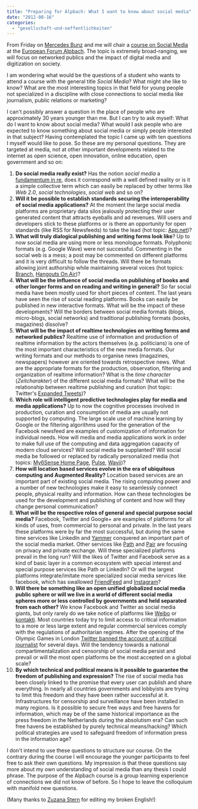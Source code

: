 ```yaml
---
title: "Preparing for Alpbach: What I want to know about social media"
date: "2012-08-16"
categories: 
  - "gesellschaft-und-oeffentlichkeiten"
---
```


From Friday on [Mercedes Bunz](http://www.mercedes-bunz.de/ "Mercedes Bunz") and me will chair a [course on Social Media](http://www.alpbach.org/index.php?id=1577 "Forum Alpbach: 13. Social Media") at the [European Forum Alpbach](http://www.alpbach.org/ "Forum Alpbach: Deutsch"). The topic is extremely broad-ranging, we will focus on networked publics and the impact of digital media and digitization on society.

I am wondering what would be the questions of a student who wants to attend a course with the general title _Social Media_? What might she like to know? What are the most interesting topics in that field for young people not specialized in a discipline with close connections to social media like journalism, public relations or marketing?

I can't possibly answer a question in the place of people who are approximately 30 years younger than me. But I can try to ask myself: What do I want to know about social media? What would I ask people who are expected to know something about social media or simply people interested in that subject? Having contemplated the topic I came up with ten questions I myself would like to pose. So these are my personal questions. They are targeted at media, not at other important developments related to the internet as open science, open innovation, online education, open government and so on:

1. **Do social media really exist?** Has the notion _social media_ a [fundamentum in re](http://plato.stanford.edu/entries/relations-medieval/notes.html#40 "Medieval Theories of Relations > Notes (Stanford Encyclopedia of Philosophy)"), does it correspond with a well defined reality or is it a simple collective term which can easily be replaced by other terms like _Web 2.0_, _social technologies_, _social web_ and so on?
2. **Will it be possible to establish standards securing the interoperability of social media applications?** At the moment the large social media platforms are proprietary data silos jealously protecting their user generated content that attracts eyeballs and ad revenues. Will users and developers stick to these platforms or is there an opportunity for open standards (like RSS for Newsfeeds) to take the lead (hot topic: [App.net](http://app.net/ "Are you looking for the new App.net"))?
3. **What will truly dialogical publishing and writing forms look like**? Up to now social media are using more or less monologue formats. Polyphonic formats (e.g. Google Wave) were not successful. Commenting in the social web is a mess; a post may be commented on different platforms and it is very difficult to follow the threads. Will there be formats allowing joint authorship while maintaining several voices (hot topics: [Branch](http://branch.com/ "Branch"), [Hangouts On Air](http://www.google.com/+/learnmore/hangouts/onair.html "Hangouts On Air - Google+"))?
4. **What will be the influence of social media on publishing of books and other longer forms and on reading and writing in general?** So far social media have been mostly used for short pieces of content. The last years have seen the rise of social reading platforms. Books can easily be published in new interactive formats. What will be the impact of these developments? Will the borders between social media formats (blogs, micro-blogs, social networks) and traditional publishing formats (books, magazines) dissolve?
5. **What will be the impact of realtime technologies on writing forms and networked publics?** Realtime use of information and production of realtime information by the actors themselves (e.g. politicians) is one of the most important characteristics of the new media formats. Our writing formats and our methods to organise news (magazines, newspapers) however are oriented towards retrospective news. What are the appropriate formats for the production, observation, filtering and organization of realtime information? What is the _time character_ (_Zeitcharakter_) of the different social media formats? What will be the relationship between realtime publishing and curation (hot topic: Twitter's [Expanded Tweets](http://blog.twitter.com/2012/06/experience-more-with-expanded-tweets.html "Twitter Blog: Experience more with expanded Tweets"))?
6. **Which role will intelligent predictive technologies play for media and media applications?** Up to now the cognitive processes involved in production, curation and consumption of media are usually not supported by computing. The large scale use of machine learning by Google or the filtering algorithms used for the generation of the Facebook newsfeed are examples of customization of information for individual needs. How will media and media applications work in order to make full use of the computing and data aggregation capacity of modern cloud services? Will social media be supplanted? Will social media be followed or replaced by radically personalized media (hot topics: [My6Sense Home Page](http://www.my6sense.com/ "My6Sense Home Page"), [Pulse](https://www.pulse.me/ "Pulse"), [Wavii](https://wavii.com/ "Wavii"))?
7. **How will location based services evolve in the era of ubiquitous computing and Augmented Reality?** Location based services are an important part of existing social media. The rising computing power and a number of new technologies make it easy to seamlessly connect people, physical reality and information. How can these technologies be used for the development and publishing of content and how will they change personal communication?
8. **What will be the respective roles of general and special purpose social media?** Facebook, Twitter and Google+ are examples of platforms for all kinds of uses, from commercial to personal and private. In the last years these platforms were by far the most successful, but during the same time services like LinkedIn and [Yammer](https://www.yammer.com/ "Yammer : The Enterprise Social Network") conquered an important part of the social media market. Other services like [Path](https://path.com/ "Path") and [Pair](http://trypair.com/v2 "Pair - App for Couples") are focusing on privacy and private exchange. Will these specialized platforms prevail in the long run? Will the likes of Twitter and Facebook serve as a kind of basic layer in a common ecosystem with special interest and special purpose services like Path or LinkedIn? Or will the largest platforms integrate/imitate more specialized social media services like facebook, which has swallowed [FriendFeed](http://friendfeed.com/ "FriendFeed") and [Instagram](http://instagram.com/ "Instagram")?
9. **Will there be something like an open unified globalized social media public sphere or will we live in a world of different social media spheres more or less controlled by governments and held separated from each other?** We know Facebook and Twitter as social media giants, but only rarely do we take notice of platforms like [Weibo](http://www.weibo.com/ "新浪微博-随时随地分享身边的新鲜事儿") or [kontakti](http://vk.com/ "Welcome!"). Most countries today try to limit access to critical information to a more or less large extent and regular commercial services comply with the regulations of authoritarian regimes. After the opening of the Olympic Games in London [Twitter banned the account of a critical journalist](http://mashable.com/2012/07/30/twitter-journalist-suspended/ "Olympic Journalist Ban: Why Twitter Got It Wrong") for several days. Will the tendency towards a national compartimentalization and censorship of social media persist and prevail or will the most open platforms be the most accepted on a global scale?
10. **By which technical and political means is it possible to guarantee the freedom of publishing and expression?** The rise of social media has been closely linked to the promise that every user can publish and share everything. In nearly all countries governments and lobbyists are trying to limit this freedom and they have been rather successful at it. Infrastructures for censorship and surveillance have been installed in many regions. Is it possible to secure free ways and free havens for information, which may be of the same historical importance as the press freedom in the Netherlands during the absolutism era? Can such free havens be established by purely technical means/hacking? Which political strategies are used to safeguard freedom of information press in the information age?

I don't intend to use these questions to structure our course. On the contrary during the course I will encourage the younger participants to feel free to ask their own questions. My impression is that these questions say more about my own understanding of social media than any thesis I could phrase. The purpose of the Alpbach course is a group learning experience of connections we did not know of before. So I hope to leave the colloquium with manifold new questions.

(Many thanks to [Zuzana Stern](https://twitter.com/zuzanastern "zuzanastern (zuzanastern) on Twitter") for editing my broken English!)

